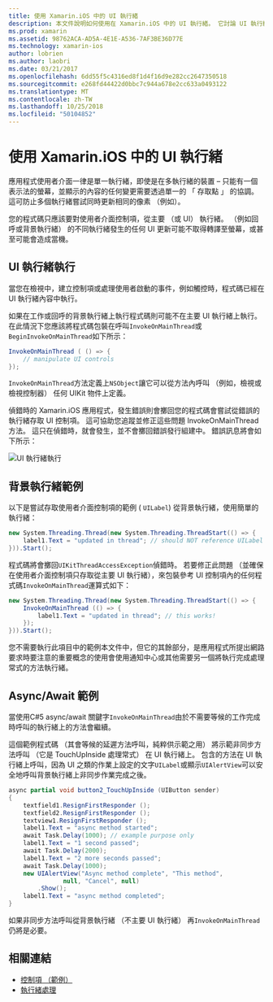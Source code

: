 ```yaml
---
title: 使用 Xamarin.iOS 中的 UI 執行緒
description: 本文件說明如何使用在 Xamarin.iOS 中的 UI 執行緒。 它討論 UI 執行緒執行，提供一個背景執行緒的範例，並檢查 async/await。
ms.prod: xamarin
ms.assetid: 98762ACA-AD5A-4E1E-A536-7AF3BE36D77E
ms.technology: xamarin-ios
author: lobrien
ms.author: laobri
ms.date: 03/21/2017
ms.openlocfilehash: 6dd55f5c4316ed8f1d4f16d9e282cc2647350518
ms.sourcegitcommit: e268fd44422d0bbc7c944a678e2cc633a0493122
ms.translationtype: MT
ms.contentlocale: zh-TW
ms.lasthandoff: 10/25/2018
ms.locfileid: "50104852"
---
```

# <a name="working-with-the-ui-thread-in-xamarinios"></a>使用 Xamarin.iOS 中的 UI 執行緒

應用程式使用者介面一律是單一執行緒，即使是在多執行緒的裝置 – 只能有一個表示法的螢幕，並顯示的內容的任何變更需要透過單一的 「 存取點 」 的協調。 這可防止多個執行緒嘗試同時更新相同的像素 （例如）。

您的程式碼只應該要對使用者介面控制項，從主要 （或 UI） 執行緒。 （例如回呼或背景執行緒） 的不同執行緒發生的任何 UI 更新可能不取得轉譯至螢幕，或甚至可能會造成當機。

## <a name="ui-thread-execution"></a>UI 執行緒執行

當您在檢視中，建立控制項或處理使用者啟動的事件，例如觸控時，程式碼已經在 UI 執行緒內容中執行。

如果在工作或回呼的背景執行緒上執行程式碼則可能不在主要 UI 執行緒上執行。 在此情況下您應該將程式碼包裝在呼叫`InvokeOnMainThread`或`BeginInvokeOnMainThread`如下所示：

```csharp
InvokeOnMainThread ( () => {
    // manipulate UI controls
});
```

`InvokeOnMainThread`方法定義上`NSObject`讓它可以從方法內呼叫 （例如，檢視或檢視控制器） 任何 UIKit 物件上定義。

偵錯時的 Xamarin.iOS 應用程式，發生錯誤則會擲回您的程式碼會嘗試從錯誤的執行緒存取 UI 控制項。 這可協助您追蹤並修正這些問題 InvokeOnMainThread 方法。 這只在偵錯時，就會發生，並不會擲回錯誤發行組建中。 錯誤訊息將會如下所示：

 ![](ui-thread-images/image10.png "UI 執行緒執行")

 <a name="Background_Thread_Example" />


## <a name="background-thread-example"></a>背景執行緒範例

以下是嘗試存取使用者介面控制項的範例 ( `UILabel`) 從背景執行緒，使用簡單的執行緒：

```csharp
new System.Threading.Thread(new System.Threading.ThreadStart(() => {
    label1.Text = "updated in thread"; // should NOT reference UILabel on background thread!
})).Start();
```

程式碼將會擲回`UIKitThreadAccessException`偵錯時。 若要修正此問題 （並確保在使用者介面控制項只存取從主要 UI 執行緒），來包裝參考 UI 控制項內的任何程式碼`InvokeOnMainThread`運算式如下：

```csharp
new System.Threading.Thread(new System.Threading.ThreadStart(() => {
    InvokeOnMainThread (() => {
        label1.Text = "updated in thread"; // this works!
    });
})).Start();
```

您不需要執行此項目中的範例本文件中，但它的其餘部分，是應用程式所提出網路要求時要注意的重要概念的使用會使用通知中心或其他需要另一個將執行完成處理常式的方法執行緒。

 <a name="Async_Await_Example" />


## <a name="asyncawait-example"></a>Async/Await 範例

當使用C#5 async/await 關鍵字`InvokeOnMainThread`由於不需要等候的工作完成時呼叫的執行緒上的方法會繼續。

這個範例程式碼 （其會等候的延遲方法呼叫，純粹供示範之用） 將示範非同步方法呼叫 （它是 TouchUpInside 處理常式） 在 UI 執行緒上。 包含的方法在 UI 執行緒上呼叫，因為 UI 之類的作業上設定的文字`UILabel`或顯示`UIAlertView`可以安全地呼叫背景執行緒上非同步作業完成之後。

```csharp
async partial void button2_TouchUpInside (UIButton sender)
{
    textfield1.ResignFirstResponder ();
    textfield2.ResignFirstResponder ();
    textview1.ResignFirstResponder ();
    label1.Text = "async method started";
    await Task.Delay(1000); // example purpose only
    label1.Text = "1 second passed";
    await Task.Delay(2000);
    label1.Text = "2 more seconds passed";
    await Task.Delay(1000);
    new UIAlertView("Async method complete", "This method", 
               null, "Cancel", null)
        .Show();
    label1.Text = "async method completed";
}
```

如果非同步方法呼叫從背景執行緒 （不主要 UI 執行緒） 再`InvokeOnMainThread`仍將是必要。


## <a name="related-links"></a>相關連結

- [控制項 （範例）](https://developer.xamarin.com/samples/Controls/)
- [執行緒處理](~/ios/app-fundamentals/threading.md)

